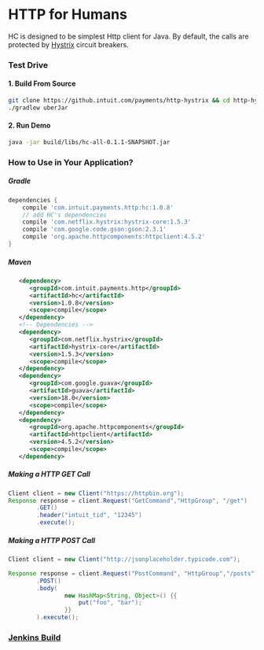 # HTTP for Humans

HC is designed to be simplest Http client for Java. By default, the calls are protected by [Hystrix](https://github.com/Netflix/Hystrix/wiki) circuit breakers.


### Test Drive

#### 1. Build From Source

```sh
git clone https://github.intuit.com/payments/http-hystrix && cd http-hystrix
./gradlew uberJar
```

#### 2. Run Demo

```sh
java -jar build/libs/hc-all-0.1.1-SNAPSHOT.jar
```


### How to Use in Your Application?

##### Gradle
```groovy
dependencies {
    compile 'com.intuit.payments.http:hc:1.0.8'
    // add HC's dependencies
    compile 'com.netflix.hystrix:hystrix-core:1.5.3'
    compile 'com.google.code.gson:gson:2.3.1'
    compile 'org.apache.httpcomponents:httpclient:4.5.2'
}
```

##### Maven
```xml
   <dependency>
      <groupId>com.intuit.payments.http</groupId>
      <artifactId>hc</artifactId>
      <version>1.0.8</version>
      <scope>compile</scope>
   </dependency>
   <!-- Dependencies -->
   <dependency>
      <groupId>com.netflix.hystrix</groupId>
      <artifactId>hystrix-core</artifactId>
      <version>1.5.3</version>
      <scope>compile</scope>
   </dependency>
   <dependency>
      <groupId>com.google.guava</groupId>
      <artifactId>guava</artifactId>
      <version>18.0</version>
      <scope>compile</scope>
   </dependency>
   <dependency>
      <groupId>org.apache.httpcomponents</groupId>
      <artifactId>httpclient</artifactId>
      <version>4.5.2</version>
      <scope>compile</scope>
   </dependency>
```

##### Making a HTTP GET Call

```java
Client client = new Client("https://httpbin.org");
Response response = client.Request("GetCommand","HttpGroup", "/get")
        .GET()
        .header("intuit_tid", "12345")
        .execute();

```


##### Making a HTTP POST Call

```java
Client client = new Client("http://jsonplaceholder.typicode.com");

Response response = client.Request("PostCommand", "HttpGroup","/posts")
        .POST()
        .body(
                new HashMap<String, Object>() {{
                    put("foo", "bar");
                }}
        ).execute();

```


### [Jenkins Build](https://qbmsjenkins.payments.intuit.net/job/http-hystrix-commit/) 
